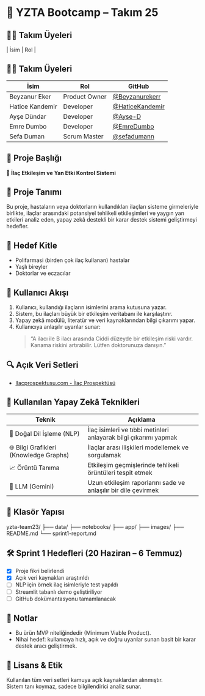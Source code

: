 # 🧠 YZTA Bootcamp – Takım 25

## 🧑‍💻 Takım Üyeleri

| İsim | Rol |
## 🧑‍💻 Takım Üyeleri

| İsim             | Rol             | GitHub |
|------------------|------------------|--------|
| Beyzanur Eker    | Product Owner    | [@Beyzanurekerr]((https://github.com/Beyzanurekerr)) |
| Hatice Kandemir  | Developer        | [@HaticeKandemir]((https://github.com/HaticeKandemir)) |
| Ayşe Dündar      | Developer        | [@Ayse-D](https://github.com/Ayse-D) |
| Emre Dumbo       | Developer        | [@EmreDumbo](https://github.com/EmreDumbo) |
| Sefa Duman       | Scrum Master     | [@sefadumann](https://github.com/sefadumann) |


## 📝 Proje Başlığı  
**💊 İlaç Etkileşim ve Yan Etki Kontrol Sistemi**

## 📌 Proje Tanımı  
Bu proje, hastaların veya doktorların kullandıkları ilaçları sisteme girmeleriyle birlikte, ilaçlar arasındaki potansiyel tehlikeli etkileşimleri ve yaygın yan etkileri analiz eden, yapay zekâ destekli bir karar destek sistemi geliştirmeyi hedefler.

## 🎯 Hedef Kitle  
- Polifarmasi (birden çok ilaç kullanan) hastalar  
- Yaşlı bireyler  
- Doktorlar ve eczacılar

## 👣 Kullanıcı Akışı  
1. Kullanıcı, kullandığı ilaçların isimlerini arama kutusuna yazar.  
2. Sistem, bu ilaçları büyük bir etkileşim veritabanı ile karşılaştırır.  
3. Yapay zekâ modülü, literatür ve veri kaynaklarından bilgi çıkarımı yapar.  
4. Kullanıcıya anlaşılır uyarılar sunar:  
   > “A ilacı ile B ilacı arasında Ciddi düzeyde bir etkileşim riski vardır. Kanama riskini artırabilir. Lütfen doktorunuza danışın.”

## 🔍 Açık Veri Setleri  
- [Ilacprospektusu.com - İlaç Prospektüsü](/www.ilacprospektusu.com/ilac)  

## 🤖 Kullanılan Yapay Zekâ Teknikleri

| Teknik | Açıklama |
|--------|----------|
| 🧠 Doğal Dil İşleme (NLP) | İlaç isimleri ve tıbbi metinleri anlayarak bilgi çıkarımı yapmak |
| 🌐 Bilgi Grafikleri (Knowledge Graphs) | İlaçlar arası ilişkileri modellemek ve sorgulamak |
| 📈 Örüntü Tanıma | Etkileşim geçmişlerinde tehlikeli örüntüleri tespit etmek |
| 💬 LLM (Gemini) | Uzun etkileşim raporlarını sade ve anlaşılır bir dile çevirmek |


## 📁 Klasör Yapısı

yzta-team23/
├── data/
├── notebooks/
├── app/
├── images/
├── README.md
└── sprint1-report.md

## 🛠️ Sprint 1 Hedefleri (20 Haziran – 6 Temmuz)

- [x] Proje fikri belirlendi  
- [x] Açık veri kaynakları araştırıldı  
- [ ] NLP için örnek ilaç isimleriyle test yapıldı  
- [ ] Streamlit tabanlı demo geliştiriliyor  
- [ ] GitHub dokümantasyonu tamamlanacak  

## 📌 Notlar

- Bu ürün MVP niteliğindedir (Minimum Viable Product).  
- Nihai hedef: kullanıcıya hızlı, açık ve doğru uyarılar sunan basit bir karar destek aracı geliştirmek.

## 📜 Lisans & Etik  
Kullanılan tüm veri setleri kamuya açık kaynaklardan alınmıştır.  
Sistem tanı koymaz, sadece bilgilendirici analiz sunar.

